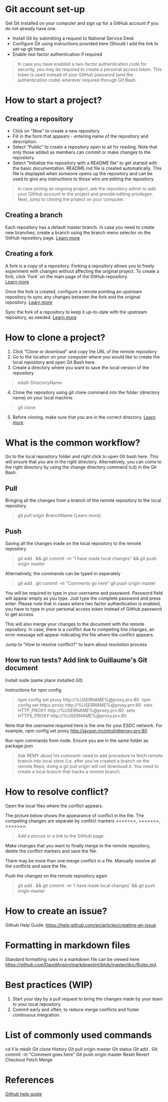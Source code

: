 # Git account set-up
Get Git installed on your computer and sign up for a GitHub account if you do not already have one.  
- Install Git by submitting a request to National Service Desk  
- Configure Git using instructions provided here (Should I add the link to set-up git here)  
- Enable two factor authentication if required  
> In case you have enabled a two-factor authentication code for security, you may be required to create a personal access token. This token is used instead of your GitHub password (and the authentication code) wherever required through Git Bash.  

# How to start a project?
## Creating a repository 
- Click on "New" to create a new repository 
- Fill in the form that appears - entering name of the repository and description.
- Select “Public” to create a repository open to all for reading. Note that only those added as members can commit or make changes to the repository.
- Select “Initialize the repository with a README file” to get started with the basic documentation. README.md file is created automatically. This file is displayed when someone opens up the repository and can be used to give any instructions to those who are editing the repository.
> In case joining an ongoing project, ask the repository admin to add your GitHub account to the project and provide editing privileges. Next, jump to cloning the project on your computer.

## Creating a branch 
Each repository has a default master branch. In case you need to create new branches, create a branch using the branch menu selector on the GitHub repository page. 
[Learn more](https://help.github.com/en/articles/creating-and-deleting-branches-within-your-repository)

## Creating a fork
A fork is a copy of a repository. Forking a repository allows you to freely experiment with changes without affecting the original project. To create a fork, click 'Fork' on the main page of the GitHub repository.  
[Learn more](https://help.github.com/en/articles/fork-a-repo)

Once the fork is created, configure a remote pointing an upstream repository to sync any changes between the fork and the original repository. [Learn more](https://help.github.com/en/articles/configuring-a-remote-for-a-fork)

Sync the fork of a repository to keep it up-to-date with the upstream repository, as needed. [Learn more](https://help.github.com/en/articles/syncing-a-fork)

# How to clone a project?
1. Click "Clone or download" and copy the URL of the remote repository
2. Go to the location on your computer where you would like to create the local repository and open Git Bash here.
3. Create a directory where you want to save the local version of the repository
> mkdir DirectoryName
4. Clone the repository using git clone command into the folder (directory name) on your local machine
> git clone <URL of remote repository> 
5. Before cloning, make sure that you are in the correct directory.
[Learn more](https://help.github.com/en/articles/cloning-a-repository)
  
# What is the common workflow?
Go to the local repository folder and right click to open Git bash here. This will ensure that you are in the right directory. Alternatively, you can come to the right directory by using the change directory command (cd) in the Git Bash. 

## Pull
Bringing all the changes from a branch of the remote repository to the local repository
> git pull origin BranchName
[Learn more]

## Push 
Saving all the changes made on the local repository to the remote repository
> git add . && git commit -m "I have made local changes" && git push origin master

Alternatively, the commands can be typed in separately
> git add .
> git commit -m "Comments go here"
> git push origin master

You will be required to type in your username and password. Password field will appear empty as you type. Just type the complete password and press enter. Please note that in cases where two factor authentication is enabled, you have to type in your personal access token instead of GitHub password to get access. 

This will also merge your changes to the document with the remote repository. In case, there is a conflict due to competing line changes, an error message will appear indicating the file where the conflict appears. 

Jump to "How to resolve conflict?" to learn about resolution process

## How to run tests? Add link to Guillaume's Git document
Install node (same place installed Git)

Instructions for npm config
> npm config set proxy http://%USERNAME%@proxy.prv:80 
> npm config set https-proxy http://%USERNAME%@proxy.prv:80 
> setx HTTP_PROXY http://%USERNAME%@proxy.prv:80 
> setx HTTPS_PROXY http://%USERNAME%@proxy.prv:80  

Note that the username required here is the one for your ESDC network. For example, npm config set proxy http://jayson.mcintosh@proxy.prv:80

Run npm commands from node. Ensure you are in the same folder as package.json
> Ask REMY about his comment: need to add procedure to fetch remote branch into local store (i.e. after you've created a branch on the remote Repo, doing a git pull origin <branchname> will not download it. You need to create a local branch that tracks a remote branch.

# How to resolve conflict?
Open the local files where the conflict appears.

The picture below shows the appearance of conflict in the file. The competing changes are separate by conflict markers <<<<<<<, =======, >>>>>>>.
> Add a picture or a link to the GitHub page.

Make changes that you want to finally merge to the remote repository, delete the conflict markers and save the file.

There may be more than one merge conflict in a file. Manually resolve all the conflicts and save the file. 

Push the changes on the remote repository again
> git add . && git commit -m 'I have made local changes' && git push origin master

# How to create an issue?
Github Help Guide: https://help.github.com/en/articles/creating-an-issue

# Formatting in markdown files
Standard formatting rules in a markdown file can be viewed here: https://github.com/DavidAnson/markdownlint/blob/master/doc/Rules.md. 

# Best practices (WIP)
1. Start your day by a pull request to bring the changes made by your team to your local repository.
2. Commit early and often, to reduce merge conflicts and foster continuous integration.

# List of commonly used commands
cd
ll
ls
mkdir
Git clone
History
Git pull origin master
Git status
Git add .
Git commit -m "Comment goes here"
Git push origin master
Reset
Revert
Checkout
Fetch
Merge

# References
[Github help guide](https://help.github.com/en) 
